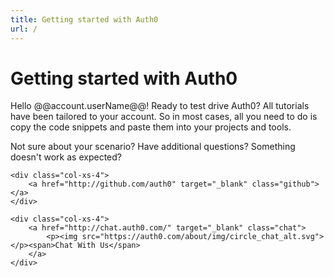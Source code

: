 ```yaml
---
title: Getting started with Auth0
url: /
---
```

# Getting started with Auth0

Hello @@account.userName@@! Ready to test drive Auth0? All tutorials have been tailored to your account. So in most cases, all you need to do is copy the code snippets and paste them into your projects and tools.


<div class="row getting-started-logos clearfix">
	<div id="tutorial-navigator"></div>
</div>


Not sure about your scenario? Have additional questions? Something doesn't work as expected?

<div class="find-us row">
	<div class="col-xs-4">
		<a href="http://twitter.com/authzero" target="_blank" class="twitter"></a>
	</div>

	<div class="col-xs-4">
		<a href="http://github.com/auth0" target="_blank" class="github"></a>
	</div>

	<div class="col-xs-4">
		<a href="http://chat.auth0.com/" target="_blank" class="chat">
			<p><img src="https://auth0.com/about/img/circle_chat_alt.svg"></p><span>Chat With Us</span>
		</a>
	</div>
</div>



<script src="https://cdn.auth0.com/tutorial-navigator/0.6.1/build.js" type="text/javascript"></script>
<link href="https://cdn.auth0.com/tutorial-navigator/0.6.1/build.css" type="text/css" rel="stylesheet"></link>
<script type="text/javascript">
  (function(){function r(e,t){if("function"==typeof e){return r("*",e)}if("function"==typeof t){var n=new o(e);for(var i=1;i<arguments.length;++i){r.callbacks.push(n.middleware(arguments[i]))}}else if("string"==typeof e){r.show(e,t)}else{r.start(e)}}function i(e){var t=window.location.pathname+window.location.search;if(t==e.canonicalPath)return;r.stop();e.unhandled=true;window.location=e.canonicalPath}function s(e,n){if("/"==e[0]&&0!=e.indexOf(t))e=t+e;var r=e.indexOf("?");this.canonicalPath=e;this.path=e.replace(t,"")||"/";this.title=document.title;this.state=n||{};this.state.path=e;this.querystring=~r?e.slice(r+1):"";this.pathname=~r?e.slice(0,r):e;this.params=[];this.hash="";if(!~this.path.indexOf("#"))return;var i=this.path.split("#");this.path=i[0];this.hash=i[1]||"";this.querystring=this.querystring.split("#")[0]}function o(e,t){t=t||{};this.path=e;this.method="GET";this.regexp=u(e,this.keys=[],t.sensitive,t.strict)}function u(e,t,n,r){if(e instanceof RegExp)return e;if(e instanceof Array)e="("+e.join("|")+")";e=e.concat(r?"":"/?").replace(/\/\(/g,"(?:/").replace(/(\/)?(\.)?:(\w+)(?:(\(.*?\)))?(\?)?/g,function(e,n,r,i,s,o){t.push({name:i,optional:!!o});n=n||"";return""+(o?"":n)+"(?:"+(o?n:"")+(r||"")+(s||r&&"([^/.]+?)"||"([^/]+?)")+")"+(o||"")}).replace(/([\/.])/g,"\\$1").replace(/\*/g,"(.*)");return new RegExp("^"+e+"$",n?"":"i")}function a(e){if(e.state){var t=e.state.path;r.replace(t,e.state)}}function f(e){if(1!=l(e))return;if(e.metaKey||e.ctrlKey||e.shiftKey)return;if(e.defaultPrevented)return;var n=e.target;while(n&&"A"!=n.nodeName)n=n.parentNode;if(!n||"A"!=n.nodeName)return;var i=n.getAttribute("href");if(n.pathname==location.pathname&&(n.hash||"#"==i))return;if(i.indexOf("mailto:")>-1)return;if(n.target)return;if(!c(n.href))return;var s=n.pathname+n.search+(n.hash||"");var o=s+n.hash;s=s.replace(t,"");if(t&&o==s)return;e.preventDefault();r.show(o)}function l(e){e=e||window.event;return null==e.which?e.button:e.which}function c(e){var t=location.protocol+"//"+location.hostname;if(location.port)t+=":"+location.port;return 0==e.indexOf(t)}var e=true;var t="";var n;r.callbacks=[];r.base=function(e){if(0==arguments.length)return t;t=e};r.start=function(t){t=t||{};if(n)return;n=true;if(false===t.dispatch)e=false;if(false!==t.popstate)window.addEventListener("popstate",a,false);if(false!==t.click)window.addEventListener("click",f,false);if(!e)return;var i=location.pathname+location.search+location.hash;r.replace(i,null,true,e)};r.stop=function(){n=false;removeEventListener("click",f,false);removeEventListener("popstate",a,false)};r.show=function(e,t,n){var i=new s(e,t);if(false!==n)r.dispatch(i);if(!i.unhandled)i.pushState();return i};r.replace=function(e,t,n,i){var o=new s(e,t);o.init=n;if(null==i)i=true;if(i)r.dispatch(o);o.save();return o};r.dispatch=function(e){function n(){var s=r.callbacks[t++];if(!s)return i(e);s(e,n)}var t=0;n()};r.Context=s;s.prototype.pushState=function(){history.pushState(this.state,this.title,this.canonicalPath)};s.prototype.save=function(){history.replaceState(this.state,this.title,this.canonicalPath)};r.Route=o;o.prototype.middleware=function(e){var t=this;return function(n,r){if(t.match(n.path,n.params))return e(n,r);r()}};o.prototype.match=function(e,t){var n=this.keys,r=e.indexOf("?"),i=~r?e.slice(0,r):e,s=this.regexp.exec(decodeURIComponent(i));if(!s)return false;for(var o=1,u=s.length;o<u;++o){var a=n[o-1];var f="string"==typeof s[o]?decodeURIComponent(s[o]):s[o];if(a){t[a.name]=undefined!==t[a.name]?t[a.name]:f}else{t.push(f)}}return true};if("undefined"==typeof module){window.page=r}else{module.exports=r}})()
</script>

<script type="text/javascript">
		(function() {
	    var TutorialNavigator = require('tutorial-navigator');
	    var tutorial = new TutorialNavigator();
	    var extract = /\/(.+)-tutorial/;
	    var compose = function(val) { return val ? '/' + val + '-tutorial' : ''};
	    var eqlPath = function(url) {
	      var base = page.base() || '';
	      var path = window.location.hash || '#!/';
	      return path === url;
	    }

	    /**
	     * Routing
	     */

	    page('*', rewrite);
	    page('/:apptype?', checkstate, render);
	    page('/:apptype/:platform?', checkstate, render);
	    page('/:apptype/:platform/:api?', checkstate, render);

	    // Initialize routing
	    page.base('/');
	    page();

	    function rewrite(ctx, next) {
	    		if (ctx.pathname !== '/' && !ctx.hash) return next();
	        ctx.path = ctx.hash.replace(/^[\#\!]/, '')
	        next();
	    }

	    function checkstate(ctx, next) {
	      var apptype = ctx.params.apptype || '';
	      var platform = compose(ctx.params.platform || '');
	      var api = ctx.params.api || '';

	      tutorial.set({
	        apptype: apptype,
	        nativePlatform: 'native-mobile' === apptype ? platform : '',
	        hybridPlatform: 'hybrid' === apptype ? platform : '',
	        clientPlatform: 'spa-api' === apptype ? platform : '',
	        serverPlatform: 'web' === apptype ? platform : '',
	        serverApi: 'no-api' === api || !api ? '' : compose(api)
	      });

	      var codevisible = ('no-api' === api || 'web' === apptype);
	      if (!api || codevisible) tutorial.set('codevisible', codevisible);
	      next();
	    }

	    function render(ctx, next) {
	      tutorial.render('#tutorial-navigator');
	    }

	    /**
	     * Bind tutorial changes to pushState
	     */

	    tutorial.on('apptype', onapptype);
	    tutorial.on('nativePlatform', onplatform);
	    tutorial.on('hybridPlatform', onplatform);
	    tutorial.on('clientPlatform', onplatform);
	    tutorial.on('serverPlatform', onplatform);
	    tutorial.on('serverApi', onserverapi)
	    tutorial.on('codevisible', oncodevisible);

	    function onapptype(val, old) {
	      var url = '#!/:apptype'.replace(':apptype', val || '')
	      if (!eqlPath(url)) return page(url);
	    }

	    function onplatform(val, old) {
	      var url = '#!/:apptype/:platform';
	      var apptype = tutorial.get('apptype');
	      var platform = val ? extract.exec(val)[1] : '';

	      if (!apptype) return;

	      url = url
	        .replace(':apptype', apptype)
	        .replace(':platform', platform)
	        .replace(/\/$/, '');

	      if (!eqlPath(url)) return page(url);
	    }

	    function onserverapi(api, old) {
	      var apptype = tutorial.get('apptype');
	      var platform = tutorial.get('clientPlatform')
	        || tutorial.get('nativePlatform')
	        || tutorial.get('hybridPlatform');

	      if (!apptype) return;
	      if (!platform) return;
	      if (old && !api) return;

	      var url = '#!/:apptype/:platform/:api'
	        .replace(':apptype', apptype)
	        .replace(':platform', extract.exec(platform)[1])
	        .replace(':api', api ? extract.exec(api)[1] : 'no-api')
	        .replace(/\/$/, '');

	      if (!eqlPath(url)) return page(url);
	    };

	    function oncodevisible(visible, old) {
	      if (!visible) return;
	      var apptype = tutorial.get('apptype');
	      var platform = tutorial.get('clientPlatform')
	        || tutorial.get('nativePlatform')
	        || tutorial.get('hybridPlatform')
	        || tutorial.get('serverPlatform');
	      var api = tutorial.get('serverApi');

	      if (!apptype) return;
	      if (!platform) return;
	      if (old && !visible) return;

	      var url = '#!/:apptype/:platform/:api'
	        .replace(':apptype', apptype)
	        .replace(':platform', extract.exec(platform)[1])
	        .replace(':api', api
	          ? extract.exec(api)[1]
	          : ('web' === apptype ? '' : 'no-api'))
	        .replace(/\/$/, '');

	      if (!eqlPath(url)) return page(url);
	    };

		})()
</script>

